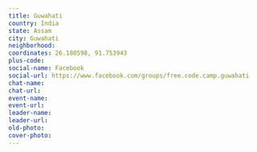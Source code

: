 ```yaml
---
title: Guwahati
country: India
state: Assam
city: Guwahati
neighborhood: 
coordinates: 26.180598, 91.753943
plus-code:
social-name: Facebook
social-url: https://www.facebook.com/groups/free.code.camp.guwahati
chat-name:
chat-url:
event-name:
event-url:
leader-name:
leader-url:
old-photo: 
cover-photo:
---
```

